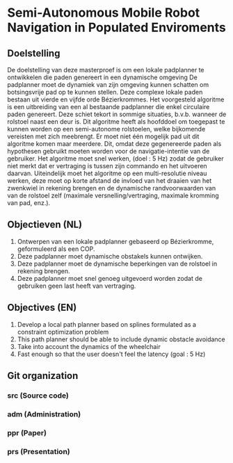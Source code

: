 # Semi-Autonomous Mobile Robot Navigation in Populated Enviroments

## Doelstelling
De doelstelling van deze masterproef is om een lokale padplanner te ontwikkelen die paden genereert in een dynamische omgeving
De padplanner moet de dynamiek van zijn omgeving kunnen schatten om botsingsvrije pad op te kunnen stellen. 
Deze complexe lokale paden bestaan uit vierde en vijfde orde Bézierkrommes. 
Het voorgesteld algoritme is een uitbreiding van een al bestaande padplanner die enkel circulaire paden genereert.
Deze schiet tekort in sommige situaties, b.v.b. wanneer de rolstoel naast een deur is. 
Dit algoritme heeft als hoofddoel om toegepast te kunnen worden op een semi-autonome rolstoelen, welke bijkomende vereisten met zich meebrengt. 
Er moet niet één mogelijk pad uit dit algoritme komen maar meerdere. 
Dit, omdat deze gegenereerde paden als hypothesen gebruikt moeten worden voor de navigatie-intentie van de gebruiker. 
Het algoritme moet snel werken, (doel : 5 Hz) zodat de gebruiker niet merkt dat er vertraging is tussen zijn commando en het uitvoeren daarvan.
Uiteindelijk moet het algoritme op een multi-resolutie niveau werken, 
deze moet op korte afstand de invloed van het draaien van het zwenkwiel in rekening brengen
en de dynamische randvoorwaarden van van de rolstoel zelf (maximale versnelling/vertraging, maximale kromming van pad, enz.).

## Objectieven (NL)
1. Ontwerpen van een lokale padplanner gebaseerd op Bézierkromme, geformuleerd als een COP.
2. Deze padplanner moet dynamische obstakels kunnen ontwijken.
3. Deze padplanner moet de dynamische beperkingen van de rolstoel in rekening brengen.
4. Deze padplanner moet snel genoeg uitgevoerd worden zodat de gebruiken geen last heeft van vertraging.


## Objectives (EN)
1. Develop a local path planner based on splines formulated as a constraint optimization problem
2. This path planner should be able to include dynamic obstacle avoidance
3. Take into account the dynamics of the wheelchair
4. Fast enough so that the user doesn't feel the latency (goal : 5 Hz)

## Git organization

### src (Source code)

### adm (Administration)

### ppr (Paper)

### prs	(Presentation)




